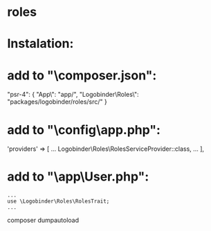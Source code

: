 # roles



# Instalation: 


# add to "\composer.json":
   "psr-4": {
            "App\\": "app/",
            "Logobinder\\Roles\\": "packages/logobinder/roles/src/"
        }

# add to "\config\app.php":
   'providers' => [
        ...
        Logobinder\Roles\RolesServiceProvider::class,
        ...
   ],


# add to "\app\User.php":
    ...
    use \Logobinder\Roles\RolesTrait;
    ...


composer dumpautoload
